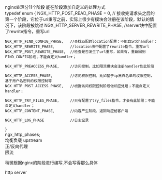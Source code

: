 nginx处理分11个阶段 能在阶段添加自定义的处理方式  
typedef enum {
    NGX_HTTP_POST_READ_PHASE = 0, // 接收完请求头之后的第一个阶段，它位于uri重写之前，实际上很少有模块会注册在该阶段，默认的情况下，该阶段被跳过
    NGX_HTTP_SERVER_REWRITE_PHASE, //server块中配置了rewrite指令，重写url
  
    NGX_HTTP_FIND_CONFIG_PHASE,   //查找匹配的location配置；不能自定义handler；
    NGX_HTTP_REWRITE_PHASE,       //location块中配置了rewrite指令，重写url
    NGX_HTTP_POST_REWRITE_PHASE,  //检查是否发生了url重写，如果有，重新回到FIND_CONFIG阶段；不能自定义handler；
  
    NGX_HTTP_PREACCESS_PHASE,     //访问控制，比如限流模块会注册handler到此阶段
  
    NGX_HTTP_ACCESS_PHASE,        //访问权限控制，比如基于ip黑白名单的权限控制，基于用户名密码的权限控制等
    NGX_HTTP_POST_ACCESS_PHASE,   //根据访问权限控制阶段做相应处理；不能自定义handler；
  
    NGX_HTTP_TRY_FILES_PHASE,     //只有配置了try_files指令，才会有此阶段；不能自定义handler；
    NGX_HTTP_CONTENT_PHASE,       //内容产生阶段，返回响应给客户端
  
    NGX_HTTP_LOG_PHASE            //日志记录
}   
ngx_http_phases;  
均衡负载 upstream  
正/反向代理  
限流  

稍微根据nginx的阶段进行编写,不会写得那么具体

http server
